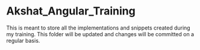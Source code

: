 # Akshat_Angular_Training
This is meant to store all the implementations and snippets created during my training.
This folder will be updated and changes will be committed on a regular basis.
